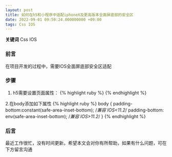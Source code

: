 ```yaml
---
layout: post
title: 如何在h5和小程序中适配iphoneX及更高版本全面屏底部的安全区
date: 2022-09-01 09:59:24.000000000 +09:00
tags: Css IOS
---
```


**关键词** Css IOS 

### 前言
在项目开发的过程中，需要IOS全面屏底部安全区适配

### 步骤
1. h5需要设置页面属性：
{% highlight ruby %}
 <meta name="viewport"
    content="width=device-width, initial-scale=1, maximum-scale=1, user-scalable=no,viewport-fit=cover">
{% endhighlight %}

2.在body添加如下属性 
{% highlight ruby %}
 body {
    padding-bottom:constant(safe-area-inset-bottom); /*兼容 IOS<11.2*/
    padding-bottom: env(safe-area-inset-bottom); /*兼容 IOS>11.2*/
  }
{% endhighlight %}

### 后言
最近工作很忙，没有时间更新。希望本文会对你有所帮助，如果有什么问题，可在下方留言沟通